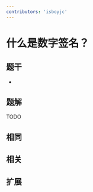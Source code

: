 ```yaml
---
contributors: 'isboyjc'
---
```


# 什么是数字签名？


## 题干

- 



## 题解

<!-- ::: details 点我查看题解 -->

  TODO

<!-- ::: -->



## 相同


## 相关


## 扩展

